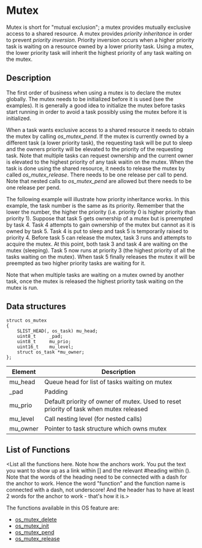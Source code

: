 # Mutex


Mutex is short for "mutual exclusion"; a mutex provides mutually exclusive access to a shared resource. A mutex provides *priority inheritance* in order to prevent *priority inversion*. Priority inversion occurs when a higher priority task is waiting on a resource owned by a lower priority task. Using a mutex, the lower priority task will inherit the highest priority of any task waiting on the mutex. 


## Description

The first order of business when using a mutex is to declare the mutex globally. The mutex needs to be initialized before it is used (see the examples). It is generally a good idea to initialize the mutex before tasks start running in order to avoid a task possibly using the mutex before it is initialized.

When a task wants exclusive access to a shared resource it needs to obtain the mutex by calling *os_mutex_pend*. If the mutex is currently owned by a different task (a lower priority task), the requesting task will be put to sleep and the owners priority will be elevated to the priority of the requesting task. Note that multiple tasks can request ownership and the current owner is elevated to the highest priority of any task waitin on the mutex. When the task is done using the shared resource, it needs to release the mutex by called *os_mutex_release*. There needs to be one release per call to pend. Note that nested calls to *os_mutex_pend* are allowed but there needs to be one release per pend.

The following example will illustrate how priority inheritance works. In this example, the task number is the same as its priority. Remember that the lower the number, the higher the priority (i.e. priority 0 is higher priority than priority 1). Suppose that task 5 gets ownership of a mutex but is preempted by task 4. Task 4 attempts to gain ownership of the mutex but cannot as it is owned by task 5. Task 4 is put to sleep and task 5 is temporarily raised to priority 4. Before task 5 can release the mutex, task 3 runs and attempts to acquire the mutex. At this point, both task 3 and task 4 are waiting on the mutex (sleeping). Task 5 now runs at priority 3 (the highest priority of all the tasks waiting on the mutex). When task 5 finally releases the mutex it will be preempted as two higher priority tasks are waiting for it. 

Note that when multiple tasks are waiting on a mutex owned by another task, once the mutex is released the highest priority task waiting on the mutex is run. 

## Data structures

```no-highlight
struct os_mutex
{
    SLIST_HEAD(, os_task) mu_head;
    uint8_t     _pad;
    uint8_t     mu_prio;
    uint16_t    mu_level;
    struct os_task *mu_owner;
};
```

| Element | Description |
|-----------|-------------|
| mu_head |  Queue head for list of tasks waiting on mutex  |
| _pad |  Padding  |
| mu_prio |  Default priority of owner of mutex. Used to reset priority of task when mutex released  |
| mu_level | Call nesting level (for nested calls) |
| mu_owner | Pointer to task structure which owns mutex |

## List of Functions

<List all the functions here. Note how the anchors work. You put the text you want to show up as a link within [] and the relevant #heading within (). Note that the words of the heading need to be connected with a dash for the anchor to work. Hence the word "function" and the function name is connected with a dash, not underscore! And the header has to have at least 2 words for the anchor to work - that's how it is.>

The functions available in this OS feature are:

* [os_mutex_delete](os_mutex_delete)
* [os_mutex_init](os_mutex_init)
* [os_mutex_pend](os_mutex_pend)
* [os_mutex_release](os_mutex_release)

